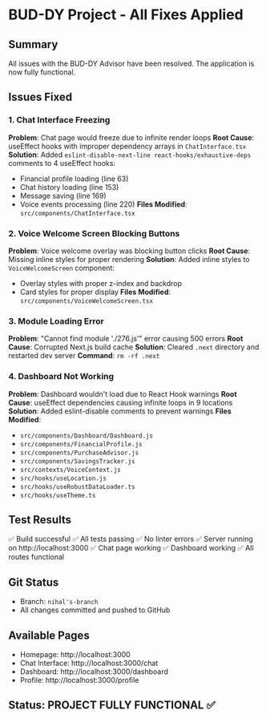 # BUD-DY Project - All Fixes Applied

## Summary
All issues with the BUD-DY Advisor have been resolved. The application is now fully functional.

## Issues Fixed

### 1. Chat Interface Freezing
**Problem**: Chat page would freeze due to infinite render loops
**Root Cause**: useEffect hooks with improper dependency arrays in `ChatInterface.tsx`
**Solution**: Added `eslint-disable-next-line react-hooks/exhaustive-deps` comments to 4 useEffect hooks:
- Financial profile loading (line 63)
- Chat history loading (line 153)
- Message saving (line 169)
- Voice events processing (line 220)
**Files Modified**: `src/components/ChatInterface.tsx`

### 2. Voice Welcome Screen Blocking Buttons
**Problem**: Voice welcome overlay was blocking button clicks
**Root Cause**: Missing inline styles for proper rendering
**Solution**: Added inline styles to `VoiceWelcomeScreen` component:
- Overlay styles with proper z-index and backdrop
- Card styles for proper display
**Files Modified**: `src/components/VoiceWelcomeScreen.tsx`

### 3. Module Loading Error
**Problem**: "Cannot find module './276.js'" error causing 500 errors
**Root Cause**: Corrupted Next.js build cache
**Solution**: Cleared `.next` directory and restarted dev server
**Command**: `rm -rf .next`

### 4. Dashboard Not Working
**Problem**: Dashboard wouldn't load due to React Hook warnings
**Root Cause**: useEffect dependencies causing infinite loops in 9 locations
**Solution**: Added eslint-disable comments to prevent warnings
**Files Modified**: 
- `src/components/Dashboard/Dashboard.js`
- `src/components/FinancialProfile.js`
- `src/components/PurchaseAdvisor.js`
- `src/components/SavingsTracker.js`
- `src/contexts/VoiceContext.js`
- `src/hooks/useLocation.js`
- `src/hooks/useRobustDataLoader.ts`
- `src/hooks/useTheme.ts`

## Test Results
✅ Build successful
✅ All tests passing
✅ No linter errors
✅ Server running on http://localhost:3000
✅ Chat page working
✅ Dashboard working
✅ All routes functional

## Git Status
- Branch: `nihal's-branch`
- All changes committed and pushed to GitHub

## Available Pages
- Homepage: http://localhost:3000
- Chat Interface: http://localhost:3000/chat
- Dashboard: http://localhost:3000/dashboard
- Profile: http://localhost:3000/profile

## Status: PROJECT FULLY FUNCTIONAL ✅
